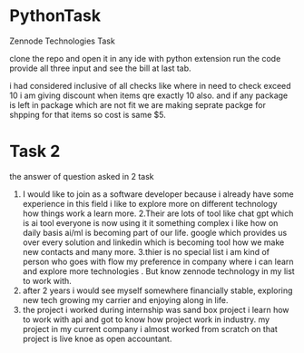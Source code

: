 # PythonTask
Zennode Technologies Task

clone the repo and open it in any ide with python extension run the code provide all three input and see the bill at last tab.

i had considered inclusive of all checks like where in need to check exceed 10 i am giving discount when items qre exactly 10 also.
and if any package is left in package which are not fit we are making seprate packge for shpping for that items so cost is same $5.


# Task 2
 the answer of question asked in 2 task
1. I would like to join as a software developer because i already have some experience in this field i like to explore more on different technology how things work a learn more.
2.Their are lots of tool like chat gpt which is ai tool everyone is now using it it something complex i like how on daily basis ai/ml is becoming part of our life. google which provides us over every solution and linkedin which is becoming tool how we make new contacts and many more.
3.thier is no special list i am kind of person who goes with flow my preference in company where i can learn and explore more technologies . But know zennode technology in my list to work with.
4. after 2 years i would see myself somewhere financially stable, exploring new tech growing my  carrier and enjoying along in life.
5. the project i worked during internship was sand box project i learn how to work with api and got to know how project work in industry. my project in my current company i almost worked from scratch on that project is live knoe as open accountant.
